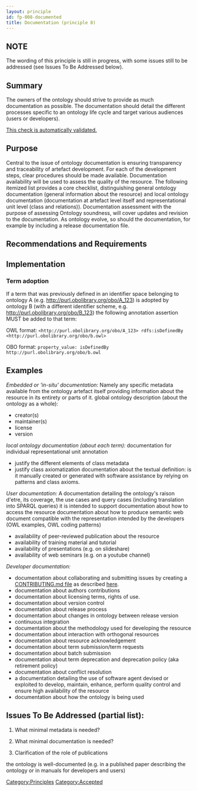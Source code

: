 ```yaml
---
layout: principle
id: fp-008-documented
title: Documentation (principle 8)
---
```


## NOTE

The wording of this principle is still in progress, with some issues still to be addressed (see Issues To Be Addressed below).

## Summary

The owners of the ontology should strive to provide as much documentation as possible. The documentation should detail the different processes specific to an ontology life cycle and target various audiences (users or developers).

[This check is automatically validated.](checks/fp_008)

## Purpose

Central to the issue of ontology documentation is ensuring transparency and traceability of artefact development. For each of the development steps, clear procedures should be made available. Documentation availability will be used to assess the quality of the resource. The following itemized list provides a core checklist, distinguishing general ontology documentation (general information about the resource) and local ontology documentation (documentation at artefact level itself and representational unit level (class and relations)). Documentation assessment with the purpose of assessing Ontology soundness, will cover updates and revision to the documentation. As ontology evolve, so should the documentation, for example by including a release documentation file.

## Recommendations and Requirements

## Implementation
### Term adoption
If a term that was previously defined in an identifier space belonging to ontology A (e.g. http://purl.obolibrary.org/obo/A_123) is adopted by ontology B (with a different identifier scheme, e.g. http://purl.obolibrary.org/obo/B_123) the following annotation assertion MUST be added to that term:

OWL format:
`<http://purl.obolibrary.org/obo/A_123> rdfs:isDefinedBy <http://purl.obolibrary.org/obo/b.owl>`

OBO format:
`property_value: isDefinedBy http://purl.obolibrary.org/obo/b.owl`

## Examples

_Embedded or 'in-situ' documentation_:
  Namely any specific metadata available from the ontology artefact itself providing information about the resource in its entirety or parts of it.
  global ontology description (about the ontology as a whole):
- creator(s)
- maintainer(s)
- license
- version

_local ontology documentation (about each term):_
  documentation for individual representational unit annotation
- justify the different elements of class metadata
- justify class axiomatization
  documentation about the textual definition: is it manually created or generated with software assistance by relying on patterns and class axioms.

_User documentation:_
  A documentation detailing the ontology's raison d'etre, its coverage, the use cases and query cases (including translation into SPARQL queries) it is intended to support
  documentation about how to access the resource
  documentation about how to produce semantic web document compatible with the representation intended by the developers (OWL examples, OWL coding patterns)
- availability of peer-reviewed publication about the resource
- availability of training material and tutorial
- availability of presentations (e.g. on slideshare)
- availability of web seminars (e.g. on a youtube channel)

_Developer documentation:_

- documentation about collaborating and submitting issues by creating a [CONTRIBUTING.md file](http://mozillascience.github.io/working-open-workshop/contributing/) as described [here](http://obofoundry.org/principles/fp-020-responsiveness.html#implementation).
- documentation about authors contributions
- documentation about licensing terms, rights of use.
- documentation about version control
- documentation about release process
- documentation about changes in ontology between release version
- continuous integration
- documentation about the methodology used for developing the resource
- documentation about interaction with orthogonal resources
- documentation about resource acknowledgement
- documentation about term submission/term requests
- documentation about batch submission
- documentation about term deprecation and deprecation policy (aka retirement policy)
- documentation about conflict resolution
- a documentation detailing the use of software agent devised or exploited to develop, maintain, enhance, perform quality control and ensure high availability of the resource
- documentation about how the ontology is being used

## Issues To Be Addressed (partial list):

1. What minimal metadata is needed?

2. What minimal documentation is needed?

3. Clarification of the role of publications

the ontology is well-documented (e.g. in a published paper describing the ontology or in manuals for developers and users)

<Category:Principles> <Category:Accepted>
